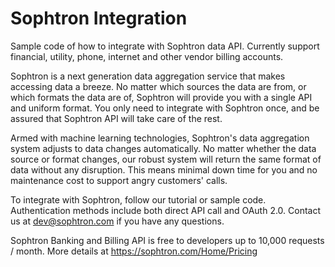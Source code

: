 # Sophtron Integration
Sample code of how to integrate with Sophtron data API. Currently support financial, utility, phone, internet and other vendor billing accounts.

Sophtron is a next generation data aggregation service that makes accessing data a breeze. No matter which sources the data are from, or which formats the data are of, Sophtron will provide you with a single API and uniform format. You only need to integrate with Sophtron once, and be assured that Sophtron API will take care of the rest. 

Armed with machine learning technologies, Sophtron's data aggregation system adjusts to data changes automatically. No matter whether the data source or format changes, our robust system will return the same format of data without any disruption. This means minimal down time for you and no maintenance cost to support angry customers' calls.

To integrate with Sophtron, follow our tutorial or sample code. Authentication methods include both direct API call and OAuth 2.0. Contact us at dev@sophtron.com if you have any questions.

Sophtron Banking and Billing API is free to developers up to 10,000 requests / month. More details at https://sophtron.com/Home/Pricing
